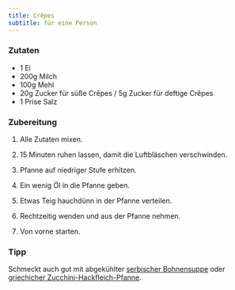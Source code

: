 ```yaml
---
title: Crêpes
subtitle: für eine Person
---
```


### Zutaten
* 1 Ei
* 200g Milch
* 100g Mehl
* 20g Zucker für süße Crêpes / 5g Zucker für deftige Crêpes
* 1 Prise Salz

### Zubereitung
1. Alle Zutaten mixen.
1. 15 Minuten ruhen lassen, damit die Luftbläschen verschwinden.

1. Pfanne auf niedriger Stufe erhitzen.
1. Ein wenig Öl in die Pfanne geben.
1. Etwas Teig hauchdünn in der Pfanne verteilen.
1. Rechtzeitig wenden und aus der Pfanne nehmen.
1. Von vorne starten.

### Tipp
Schmeckt auch gut mit abgekühlter [serbischer Bohnensuppe](/rezepte/serbische-bohnensuppe.md) oder [griechicher Zucchini-Hackfleich-Pfanne](/rezepte/griechische-zucchini-hackfleisch-pfanne.md).
